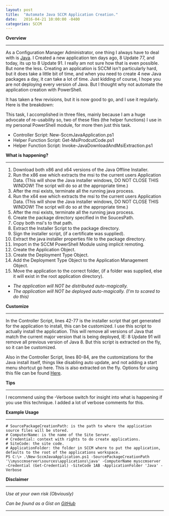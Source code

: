 ```yaml
---
layout: post
title:  "Automate Java SCCM Application Creation."
date:   2016-04-21 10:00:00 -0400
categories: SCCM
---
```


**Overview**

---

As a Configuration Manager Administrator, one thing I always have to deal with is [Java](java.com).  I Created a new application ten days ago, 8 Update 77, and today, its up to 8 Update 91.
I really am not sure how that is even possible.  But none the less.  Creating an application is SCCM isn't particularly hard, but it does take a little bit of time, and when you need to create 4 new Java packages a day, it can take a lot of time.
Just kidding of course, I hope you are not deploying every version of Java.  But I thought why not automate the application creation with PowerShell.

It has taken a few revisions, but it is now good to go, and I use it regularly.  Here is the breakdown:

This task, I accomplished in three files, mainly because I am a huge advocate of re-usability so, two of these files (the helper functions) I use in my personal PowerShell module, for more then just this task.

* Controller Script: New-SccmJavaApplication.ps1
* Helper Function Script: Get-MsiProdcutCode.ps1
* Helper Function Script: Invoke-JavaDownloadAndMsiExtraction.ps1

**What is happening?**

---

1. Download both x86 and x64 versions of the Java Offline Installer.
2. Run the x86 exe which extracts the msi to the current users Application Data. (This will show the Java installer windows, DO NOT CLOSE THIS WINDOW! The script will do so at the appropriate time.)
3. After the msi exists, terminate all the running java process.
4. Run the x64 exe which extracts the msi to the current users Application Data. (This will show the Java installer windows, DO NOT CLOSE THIS WINDOW! The script will do so at the appropriate time.)
5. After the msi exists, terminate all the running java process.
6. Create the package directory specified in the SoucesPath.
7. Copy both msi's to that path.
8. Extract the Installer Script to the package directory.
9. Sign the installer script, (if a certificate was supplied).
10. Extract the java installer properties file to the package directory.
11. Import in the SCCM PowerShell Module using implicit remoting.
12. Create the Application Object.
13. Create the Deployment Type Object.
14. Add the Deployment Type Object to the Application Management Object.
15. Move the application to the correct folder, (if a folder was supplied, else it will exist in the root application directory).

* *The application will NOT be distributed auto-magically.*
* *The application will NOT be deployed auto-magically.  (I'm to scared to do this)*


**Customize**

---

In the Controller Script, lines 42-77 is the installer script that get generated for the application to install, this can be customized.  I use this script to actually install the application.
This will remove all versions of Java that match the current major version that is being deployed, IE: 8 Update 91 will remove all previous version of Java 8.
But this script is extracted on the fly, so it can be customized.

Also in the Controller Script, lines 80-84, are the customizations for the Java install itself, things like disabling auto update, and not adding a start menu shortcut go here.  This is also extracted on the fly.
Options for using this file can be found [Here](http://docs.oracle.com/javase/8/docs/technotes/guides/install/config.html).


**Tips**

---

I recommend using the -Verbose switch for insight into what is happening if you use this technique.  I added a lot of verbose comments for this.


**Example Usage**

---

```
# SourcePackageCreationPath: is the path to where the application source files will be stored.
# ComputerName: is the name of the Site Server.
# Credential: context with rights to do create applications.
# SiteCode: the site code.
# ApplicationFolder: the folder in SCCM where to put the application, defaults to the root of the applications workspace.
PS C:\> .\New-SccmJavaApplication.ps1 -SourcePackageCreationPath '\\mysccmserver\sources\applications\java' -ComputerName mysccmserver -Credential (Get-Credential) -SiteCode 1AB -ApplicationFolder 'Java' -Verbose
```

**Disclaimer**

---

*Use at your own risk (Obviously)*

*Can be found as a Gist on [GitHub](https://gist.github.com/dotps1/492023ebd737f9cc46aa)*

---

<script src="https://gist.github.com/dotps1/492023ebd737f9cc46aa.js"></script>